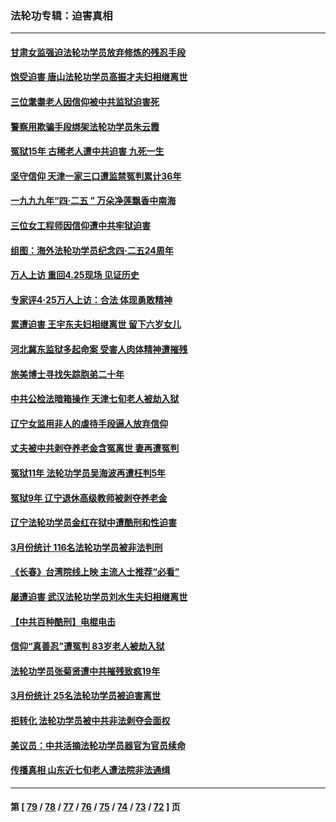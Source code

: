 ### 法轮功专辑：迫害真相
---
#### [甘肃女监强迫法轮功学员放弃修炼的残忍手段](../../pages/nf4379/n13988053.md?05060430) 
#### [饱受迫害 唐山法轮功学员高振才夫妇相继离世](../../pages/nf4379/n13987209.md?05060430) 
#### [三位耄耋老人因信仰被中共监狱迫害死](../../pages/nf4379/n13986618.md?05060430) 
#### [警察用欺骗手段绑架法轮功学员朱云霞](../../pages/nf4379/n13985959.md?05060430) 
#### [冤狱15年 古稀老人遭中共迫害 九死一生](../../pages/nf4379/n13985199.md?05060430) 
#### [坚守信仰 天津一家三口遭监禁冤判累计36年](../../pages/nf4379/n13983791.md?05060430) 
#### [一九九九年“四·二五 ” 万朵净莲飘香中南海](../../pages/nf4379/n13984266.md?05060430) 
#### [三位女工程师因信仰遭中共牢狱迫害](../../pages/nf4379/n13982891.md?05060430) 
#### [组图：海外法轮功学员纪念四‧二五24周年](../../pages/nf4379/n13979790.md?05060430) 
#### [万人上访 重回4.25现场 见证历史](../../pages/nf4379/n13979775.md?05060430) 
#### [专家评4‧25万人上访：合法 体现勇敢精神](../../pages/nf4379/n13975820.md?05060430) 
#### [累遭迫害 王宇东夫妇相继离世 留下六岁女儿](../../pages/nf4379/n13977555.md?05060430) 
#### [河北冀东监狱多起命案 受害人肉体精神遭摧残](../../pages/nf4379/n13976483.md?05060430) 
#### [旅美博士寻找失踪胞弟二十年](../../pages/nf4379/n13976318.md?05060430) 
#### [中共公检法暗箱操作 天津七旬老人被劫入狱](../../pages/nf4379/n13975097.md?05060430) 
#### [辽宁女监用非人的虐待手段逼人放弃信仰](../../pages/nf4379/n13972297.md?05060430) 
#### [丈夫被中共剥夺养老金含冤离世 妻再遭冤判](../../pages/nf4379/n13970514.md?05060430) 
#### [冤狱11年 法轮功学员吴海波再遭枉判5年](../../pages/nf4379/n13966760.md?05060430) 
#### [冤狱9年 辽宁退休高级教师被剥夺养老金](../../pages/nf4379/n13969844.md?05060430) 
#### [辽宁法轮功学员金红在狱中遭酷刑和性迫害](../../pages/nf4379/n13969049.md?05060430) 
#### [3月份统计 116名法轮功学员被非法判刑](../../pages/nf4379/n13967624.md?05060430) 
#### [《长春》台湾院线上映 主流人士推荐“必看”](../../pages/nf4379/n13967751.md?05060430) 
#### [屡遭迫害 武汉法轮功学员刘水生夫妇相继离世](../../pages/nf4379/n13965806.md?05060430) 
#### [【中共百种酷刑】电棍电击](../../pages/nf4379/n13964477.md?05060430) 
#### [信仰“真善忍”遭冤判 83岁老人被劫入狱](../../pages/nf4379/n13958286.md?05060430) 
#### [法轮功学员张菊贤遭中共摧残致疯19年](../../pages/nf4379/n13962633.md?05060430) 
#### [3月份统计 25名法轮功学员被迫害离世](../../pages/nf4379/n13963851.md?05060430) 
#### [拒转化 法轮功学员被中共非法剥夺会面权](../../pages/nf4379/n13961975.md?05060430) 
#### [美议员：中共活摘法轮功学员器官为官员续命](../../pages/nf4379/n13961550.md?05060430) 
#### [传播真相 山东近七旬老人遭法院非法通缉](../../pages/nf4379/n13961068.md?05060430) 

---
#### 第 [ [79](./79.md?05060430) / [78](./78.md?05060430) / [77](./77.md?05060430) / [76](./76.md?05060430) / [75](./75.md?05060430) / [74](./74.md?05060430) / [73](./73.md?05060430) / [72](./72.md?05060430) ] 页
